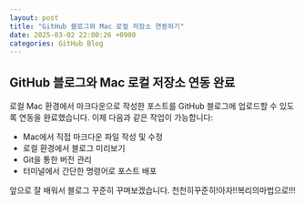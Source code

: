 ```yaml
---
layout: post
title: "GitHub 블로그와 Mac 로컬 저장소 연동하기"
date: 2025-03-02 22:00:26 +0900
categories: GitHub Blog
---
```


## GitHub 블로그와 Mac 로컬 저장소 연동 완료

로컬 Mac 환경에서 마크다운으로 작성한 포스트를 GitHub 블로그에 업로드할 수 있도록 연동을 완료했습니다.
이제 다음과 같은 작업이 가능합니다:

- Mac에서 직접 마크다운 파일 작성 및 수정
- 로컬 환경에서 블로그 미리보기
- Git을 통한 버전 관리
- 터미널에서 간단한 명령어로 포스트 배포

앞으로 잘 배워서 블로그 꾸준히 꾸며보겠습니다.
천천히꾸준히!아자!!복리의마법으로!!!